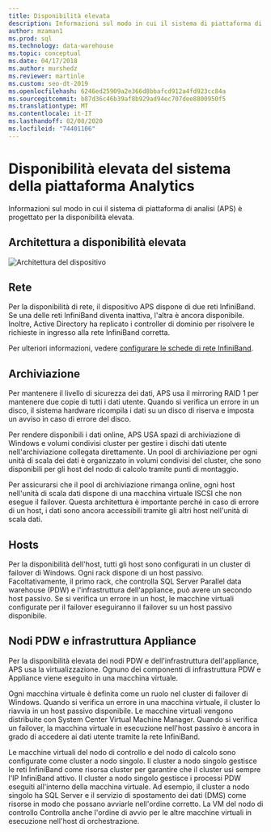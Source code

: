 ```yaml
---
title: Disponibilità elevata
description: Informazioni sul modo in cui il sistema di piattaforma di analisi (APS) è progettato per la disponibilità elevata.
author: mzaman1
ms.prod: sql
ms.technology: data-warehouse
ms.topic: conceptual
ms.date: 04/17/2018
ms.author: murshedz
ms.reviewer: martinle
ms.custom: seo-dt-2019
ms.openlocfilehash: 6246ed25909a2e366d8bbafcd912a4fd923cc84a
ms.sourcegitcommit: b87d36c46b39af8b929ad94ec707dee8800950f5
ms.translationtype: MT
ms.contentlocale: it-IT
ms.lasthandoff: 02/08/2020
ms.locfileid: "74401106"
---
```

# <a name="analytics-platform-system-high-availability"></a>Disponibilità elevata del sistema della piattaforma Analytics
Informazioni sul modo in cui il sistema di piattaforma di analisi (APS) è progettato per la disponibilità elevata.  
  
## <a name="high-availability-architecture"></a>Architettura a disponibilità elevata  
![Architettura del dispositivo](media/appliance-architecture.png "Architettura del dispositivo")  
  
## <a name="network"></a>Rete  
Per la disponibilità di rete, il dispositivo APS dispone di due reti InfiniBand. Se una delle reti InfiniBand diventa inattiva, l'altra è ancora disponibile. Inoltre, Active Directory ha replicato i controller di dominio per risolvere le richieste in ingresso alla rete InfiniBand corretta.  
  
Per ulteriori informazioni, vedere [configurare le schede di rete InfiniBand](configure-infiniband-network-adapters.md).  
  
## <a name="storage"></a>Archiviazione  
Per mantenere il livello di sicurezza dei dati, APS usa il mirroring RAID 1 per mantenere due copie di tutti i dati utente. Quando si verifica un errore in un disco, il sistema hardware ricompila i dati su un disco di riserva e imposta un avviso in caso di errore del disco.  
  
Per rendere disponibili i dati online, APS USA spazi di archiviazione di Windows e volumi condivisi cluster per gestire i dischi dati utente nell'archiviazione collegata direttamente. Un pool di archiviazione per ogni unità di scala dei dati è organizzato in volumi condivisi del cluster, che sono disponibili per gli host del nodo di calcolo tramite punti di montaggio.  
  
Per assicurarsi che il pool di archiviazione rimanga online, ogni host nell'unità di scala dati dispone di una macchina virtuale ISCSI che non esegue il failover. Questa architettura è importante perché in caso di errore di un host, i dati sono ancora accessibili tramite gli altri host nell'unità di scala dati.  
  
## <a name="hosts"></a>Hosts  
Per la disponibilità dell'host, tutti gli host sono configurati in un cluster di failover di Windows. Ogni rack dispone di un host passivo. Facoltativamente, il primo rack, che controlla SQL Server Parallel data warehouse (PDW) e l'infrastruttura dell'appliance, può avere un secondo host passivo. Se si verifica un errore in un host, le macchine virtuali configurate per il failover eseguiranno il failover su un host passivo disponibile.  
  
## <a name="pdw-nodes-and-appliance-fabric"></a>Nodi PDW e infrastruttura Appliance  
Per la disponibilità elevata dei nodi PDW e dell'infrastruttura dell'appliance, APS usa la virtualizzazione. Ognuno dei componenti di infrastruttura PDW e Appliance viene eseguito in una macchina virtuale.  
  
Ogni macchina virtuale è definita come un ruolo nel cluster di failover di Windows. Quando si verifica un errore in una macchina virtuale, il cluster lo riavvia in un host passivo disponibile. Le macchine virtuali vengono distribuite con System Center Virtual Machine Manager. Quando si verifica un failover, la macchina virtuale in esecuzione nell'host passivo è ancora in grado di accedere ai dati utente tramite la rete InfiniBand.  
  
Le macchine virtuali del nodo di controllo e del nodo di calcolo sono configurate come cluster a nodo singolo. Il cluster a nodo singolo gestisce le reti InfiniBand come risorsa cluster per garantire che il cluster usi sempre l'IP InfiniBand attivo. Il cluster a nodo singolo gestisce i processi PDW eseguiti all'interno della macchina virtuale. Ad esempio, il cluster a nodo singolo ha SQL Server e il servizio di spostamento dei dati (DMS) come risorse in modo che possano avviarle nell'ordine corretto. La VM del nodo di controllo Controlla anche l'ordine di avvio per le altre macchine virtuali in esecuzione nell'host di orchestrazione.  
  
